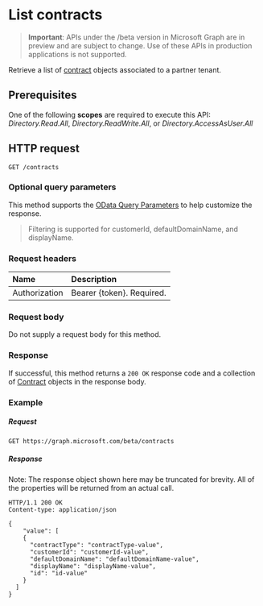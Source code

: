 # List contracts

> **Important**: APIs under the /beta version in Microsoft Graph are in preview and are subject to change. Use of these APIs in production applications is not supported.

Retrieve a list of [contract](../resources/contract.md) objects associated to a partner tenant.

## Prerequisites

One of the following **scopes** are required to execute this API: *Directory.Read.All*, *Directory.ReadWrite.All*, or *Directory.AccessAsUser.All*

## HTTP request
<!-- { "blockType": "ignored" } -->

```http
GET /contracts
```

### Optional query parameters

This method supports the [OData Query Parameters](http://graph.microsoft.io/docs/overview/query_parameters) to help customize the response. 

> Filtering is supported for customerId, defaultDomainName, and displayName.

### Request headers

| Name      |Description|
|:----------|:----------|
| Authorization  | Bearer {token}. Required. |

### Request body

Do not supply a request body for this method.

### Response

If successful, this method returns a `200 OK` response code and a collection of [Contract](../resources/contract.md) objects in the response body.

### Example
##### Request

<!-- {
  "blockType": "request",
  "name": "get_contract"
}-->
```http
GET https://graph.microsoft.com/beta/contracts
```

##### Response

Note: The response object shown here may be truncated for brevity. All of the properties will be returned from an actual call.
<!-- {
  "blockType": "response",
  "truncated": true,
  "@odata.type": "microsoft.graph.Contract",
  "isCollection": true
} -->
```http
HTTP/1.1 200 OK
Content-type: application/json

{
    "value": [
    {
      "contractType": "contractType-value",
      "customerId": "customerId-value",
      "defaultDomainName": "defaultDomainName-value",
      "displayName": "displayName-value",
      "id": "id-value"
    }
  ]
}
```

<!-- uuid: 8fcb5dbc-d5aa-4681-8e31-b001d5168d79
2015-10-25 14:57:30 UTC -->
<!-- {
  "type": "#page.annotation",
  "description": "Get Contract",
  "keywords": "",
  "section": "documentation",
  "tocPath": ""
}-->